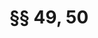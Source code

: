 ---
title: "§§ 49, 50"
draft: false
exceptions:
- info53c
memberstates:
- DE
score: 3
compensation:
- Compensated
remarks: |
 Remuneration depends on the specific use


link: "https://dejure.org/gesetze/UrhG/49.html"
---